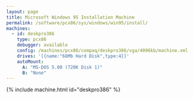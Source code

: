 ```yaml
---
layout: page
title: Microsoft Windows 95 Installation Machine
permalink: /software/pcx86/sys/windows/win95/install/
machines:
  - id: deskpro386
    type: pcx86
    debugger: available
    config: /machines/pcx86/compaq/deskpro386/vga/4096kb/machine.xml
    drives: '[{name:"68Mb Hard Disk",type:4}]'
    autoMount:
      A: "MS-DOS 5.00 (720K Disk 1)"
      B: "None"
---
```


{% include machine.html id="deskpro386" %}
